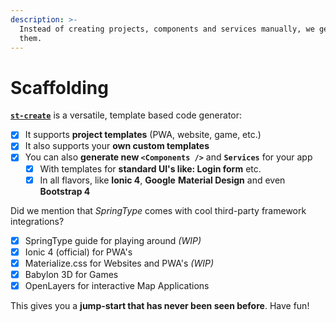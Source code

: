 ```yaml
---
description: >-
  Instead of creating projects, components and services manually, we generate
  them.
---
```


# Scaffolding

[**`st-create`**](https://github.com/springtype-org/st-create) is a versatile, template based code generator:

* [x] It supports **project templates** \(PWA, website, game, etc.\) 
* [x] It also supports your **own custom templates**
* [x] You can also **generate new `<Components />`**  and **`Services`** for your app
  * [x] With templates for **standard UI's like: Login form** etc.
  * [x] In all flavors, like **Ionic 4**, **Google** **Material Design** and even **Bootstrap 4**

Did we mention that _SpringType_ comes with cool third-party framework integrations?

* [x] SpringType guide for playing around _\(WIP\)_
* [x] Ionic 4 \(official\) for PWA's
* [x] Materialize.css for Websites and PWA's _\(WIP\)_
* [x] Babylon 3D for Games
* [x] OpenLayers for interactive Map Applications

This gives you a **jump-start that has never been seen before**. Have fun! 

